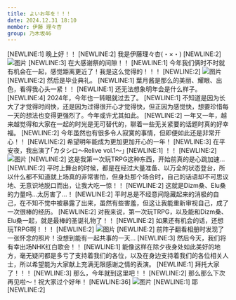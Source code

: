 ```yaml
---
title: よいお年を！！！
date: 2024.12.31 18:10
member: 伊藤 理々杏
group: 乃木坂46
---
```


[NEWLINE:1]
晚上好！！
[NEWLINE:2]
我是伊藤理々杏(・×・)
[NEWLINE:2]
![图片](https://www.nogizaka46.com/files/46/diary/n46/MEMBER/moblog/202412/mobaJppTF.jpg)
[NEWLINE:3]
在大感谢祭的间隙！！
[NEWLINE:1]
今年我们俩时不时就有机会在一起，感觉距离更近了！我是这么觉得的！！！
[NEWLINE:2]
![图片](https://www.nogizaka46.com/files/46/diary/n46/MEMBER/moblog/202412/mobUfNgvg.jpg)
[NEWLINE:2]
然后是毕业典礼。
[NEWLINE:1]
葉月酱是那么的美丽、耀眼、出色，看得我心头一紧！！
[NEWLINE:1]
还无法想象明年会是什么样子。
[NEWLINE:4]
2024年，今年也一转眼就过去了。
[NEWLINE:1]
不知道是因为长大了才觉得时间快，还是因为过得很开心才觉得快，但正因为感觉快，想要珍惜每一天的想法也变得更强烈了。今年或许尤其如此。
[NEWLINE:2]
一年又一年，越来越觉得和大家在一起的时光是无可替代的，聊着一些无关紧要的话题时真的好幸福。
[NEWLINE:2]
今年虽然也有很多令人寂寞的事情，但即便如此还是非常开心！！
[NEWLINE:2]
希望明年能成为更加更加开心的一年！
[NEWLINE:3]
在平安夜，我出演了｢カタシロ〜Relive vol.1〜｣
[NEWLINE:1]
！！
[NEWLINE:2]
![图片](https://www.nogizaka46.com/files/46/diary/n46/MEMBER/moblog/202412/mobiMR2ZY.jpg)
[NEWLINE:2]
这是我第一次玩TRPG这种东西，开始前真的是心跳加速…
[NEWLINE:2]
平时上舞台的时候，都是在经过大量准备、以万全的状态登台，所以什么都不知道就上场真的非常害怕，但身处那个场合时，自己的话语却不可思议地、无意识地脱口而出，让我大吃一惊！！
[NEWLINE:2]
这就是Dizm桑、Elu桑的力量吗…太厉害了…！
[NEWLINE:2]
平时总是不经意间隐藏起来的消极的自己，在不知不觉中被暴露了出来，虽然有些害羞，但这让我能重新审视自己，成了一次很棒的经历。
[NEWLINE:2]
对我来说，第一次玩TRPG，以及能和Dizm桑、Elu桑一起，就是最棒的圣诞礼物了！！
[NEWLINE:2]
如果还有机会的话，还想玩TRPG啊！！！
[NEWLINE:2]
![图片](https://www.nogizaka46.com/files/46/diary/n46/MEMBER/moblog/202412/mobw3MDL1.jpg)
[NEWLINE:2]
前阵子翻看相册时发现了一张怀念的照片！没想到能有一起共事的一天…
[NEWLINE:3]
然后今天，我们将有幸出场NHK红白歌会！！
[NEWLINE:1]
能像这样在除夕夜身处如此美好的地方，毫无疑问都是多亏了支持着我们的各位，以及在身边支持着我们的各位相关人士，所以希望能为大家献上充满无限感谢之情的表演。
[NEWLINE:1]
拜托大家了！！！
[NEWLINE:3]
那么，今年就到这里吧！！
[NEWLINE:2]
那么那么下次再见啦〜！祝大家过个好年！
[NEWLINE:36]
![图片](https://www.nogizaka46.com/files/46/diary/n46/MEMBER/moblog/202412/mob943HsE.jpg)
[NEWLINE:1]
耶
[NEWLINE:2]